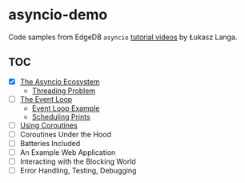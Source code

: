 # asyncio-demo

Code samples from EdgeDB `asyncio` [tutorial videos](https://youtu.be/Xbl7XjFYsN4)
by Łukasz Langa.

## TOC

- [x] [The Asyncio Ecosystem](https://youtu.be/Xbl7XjFYsN4)
    - [Threading Problem](src/the_async_ecosystem/threading_problem.py)
- [ ] [The Event Loop](https://youtu.be/E7Yn5biBZ58)
    - [Event Loop Example](src/the_event_loop/event_loop_example.py)
    - [Scheduling Prints](src/the_event_loop/schedule_print.py)
- [ ] [Using Coroutines](https://youtu.be/-CzqsgaXUM8)
- [ ] Coroutines Under the Hood
- [ ] Batteries Included
- [ ] An Example Web Application
- [ ] Interacting with the Blocking World
- [ ] Error Handling, Testing, Debugging

